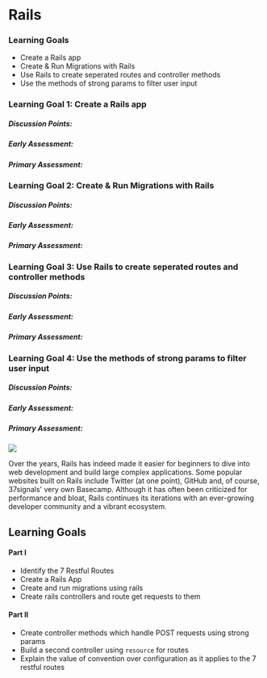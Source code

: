 # Rails



### Learning Goals

- Create a Rails app
- Create & Run Migrations with Rails
- Use Rails to create seperated routes and controller methods
- Use the methods of strong params to filter user input



### Learning Goal 1: Create a Rails app

##### Discussion Points: 

##### Early Assessment: 

##### Primary Assessment: 



### Learning Goal 2: Create & Run Migrations with Rails

##### Discussion Points: 

##### Early Assessment: 

##### Primary Assessment: 



### Learning Goal 3: Use Rails to create seperated routes and controller methods

##### Discussion Points: 

##### Early Assessment: 

##### Primary Assessment: 



### Learning Goal 4: Use the methods of strong params to filter user input

##### Discussion Points: 

##### Early Assessment: 

##### Primary Assessment: 















![](https://s3-us-west-2.amazonaws.com/student-resources/uploads/lecture/Screen+Shot+2017-06-09+at+10.04.20+AM.png)

Over the years, Rails has indeed made it easier for beginners to dive into web development and build large complex applications. Some popular websites built on Rails include Twitter \(at one point\), GitHub and, of course, 37signals' very own Basecamp. Although it has often been criticized for performance and bloat, Rails continues its iterations with an ever-growing developer community and a vibrant ecosystem.





## Learning Goals

#### Part I

- Identify the 7 Restful Routes
- Create a Rails App
- Create and run migrations using rails
- Create rails controllers and route get requests to them

#### Part II

- Create controller methods which handle POST requests using strong params
- Build a second controller using `resource` for routes
- Explain the value of convention over configuration as it applies to the 7 restful routes